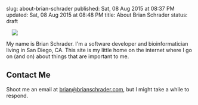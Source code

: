 slug: about-brian-schrader
published: Sat, 08 Aug 2015 at 08:37 PM
updated: Sat, 08 Aug 2015 at 08:48 PM
title: About Brian Schrader
status: draft

<img src="http://www.gravatar.com/avatar/11b074a636e00292c98e3e60f7e16595?size=280" class="image-right" style="padding-left:3%;">

My name is Brian Schrader. I'm a software developer and bioinformatician living in San Diego, CA. This site is my little home on the internet where I go on (and on) about things that are important to me.


## Contact Me
Shoot me an email at [brian@brianschrader.com][email], but I might take a while to respond.

[email]: mailto:brian@brianschrader.com
[tw]: http://twitter.com/sonicrocketman
